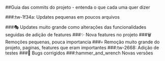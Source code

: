 ##Guia das commits do projeto - entenda o que cada uma quer dizer 


###:tw-1f34a:
	Updates pequenas em poucos arquivos

###:performing_arts:
	Updates muito grande como alterações das funcionalidades seguidas de adição de features
###:sparkles:
    Nova features no projeto
###:wastebasket:
    Remoções pequenas, pouca importancia 
###:skull:
    Remoção muito grande do projeto, paginas, features que eram importantes
###:tw-2668:
     Adição de testes
###:mage:
	Bugs corrigidos
###:hammer_and_wrench
    Novas versões